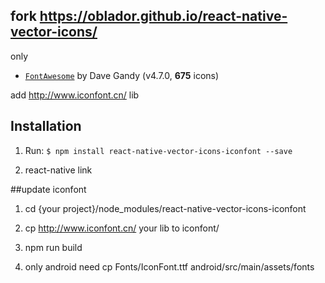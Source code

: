 ## fork https://oblador.github.io/react-native-vector-icons/


only
* [`FontAwesome`](http://fortawesome.github.io/Font-Awesome/icons/) by Dave Gandy (v4.7.0, **675** icons) 

add http://www.iconfont.cn/ lib

## Installation

1. Run: `$ npm install react-native-vector-icons-iconfont --save`

2. react-native link


##update iconfont 
1. cd {your project}/node_modules/react-native-vector-icons-iconfont

2. cp http://www.iconfont.cn/ your lib to iconfont/

3. npm run build

4. only android need cp Fonts/IconFont.ttf android/src/main/assets/fonts



 

